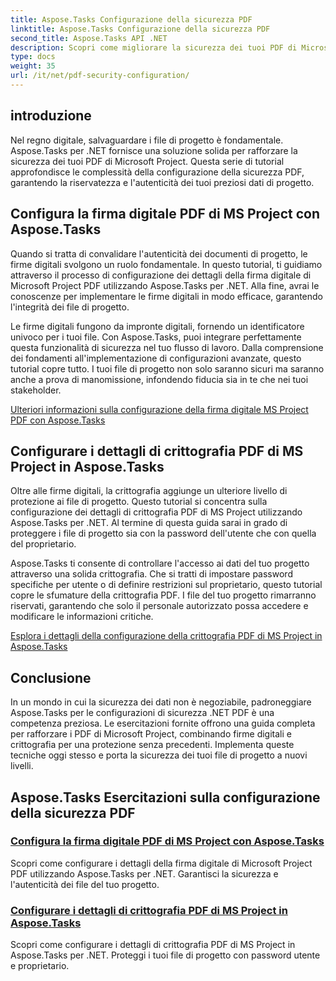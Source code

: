 ```yaml
---
title: Aspose.Tasks Configurazione della sicurezza PDF
linktitle: Aspose.Tasks Configurazione della sicurezza PDF
second_title: Aspose.Tasks API .NET
description: Scopri come migliorare la sicurezza dei tuoi PDF di Microsoft Project utilizzando Aspose.Tasks per .NET. Imparare le tecniche di firma digitale e crittografia.
type: docs
weight: 35
url: /it/net/pdf-security-configuration/
---
```

## introduzione

Nel regno digitale, salvaguardare i file di progetto è fondamentale. Aspose.Tasks per .NET fornisce una soluzione solida per rafforzare la sicurezza dei tuoi PDF di Microsoft Project. Questa serie di tutorial approfondisce le complessità della configurazione della sicurezza PDF, garantendo la riservatezza e l'autenticità dei tuoi preziosi dati di progetto.

## Configura la firma digitale PDF di MS Project con Aspose.Tasks

Quando si tratta di convalidare l'autenticità dei documenti di progetto, le firme digitali svolgono un ruolo fondamentale. In questo tutorial, ti guidiamo attraverso il processo di configurazione dei dettagli della firma digitale di Microsoft Project PDF utilizzando Aspose.Tasks per .NET. Alla fine, avrai le conoscenze per implementare le firme digitali in modo efficace, garantendo l'integrità dei file di progetto.

Le firme digitali fungono da impronte digitali, fornendo un identificatore univoco per i tuoi file. Con Aspose.Tasks, puoi integrare perfettamente questa funzionalità di sicurezza nel tuo flusso di lavoro. Dalla comprensione dei fondamenti all'implementazione di configurazioni avanzate, questo tutorial copre tutto. I tuoi file di progetto non solo saranno sicuri ma saranno anche a prova di manomissione, infondendo fiducia sia in te che nei tuoi stakeholder.

[Ulteriori informazioni sulla configurazione della firma digitale MS Project PDF con Aspose.Tasks](./pdf-digital-signature-details/)

## Configurare i dettagli di crittografia PDF di MS Project in Aspose.Tasks

Oltre alle firme digitali, la crittografia aggiunge un ulteriore livello di protezione ai file di progetto. Questo tutorial si concentra sulla configurazione dei dettagli di crittografia PDF di MS Project utilizzando Aspose.Tasks per .NET. Al termine di questa guida sarai in grado di proteggere i file di progetto sia con la password dell'utente che con quella del proprietario.

Aspose.Tasks ti consente di controllare l'accesso ai dati del tuo progetto attraverso una solida crittografia. Che si tratti di impostare password specifiche per utente o di definire restrizioni sul proprietario, questo tutorial copre le sfumature della crittografia PDF. I file del tuo progetto rimarranno riservati, garantendo che solo il personale autorizzato possa accedere e modificare le informazioni critiche.

[Esplora i dettagli della configurazione della crittografia PDF di MS Project in Aspose.Tasks](./pdf-encryption-details/)

## Conclusione

In un mondo in cui la sicurezza dei dati non è negoziabile, padroneggiare Aspose.Tasks per le configurazioni di sicurezza .NET PDF è una competenza preziosa. Le esercitazioni fornite offrono una guida completa per rafforzare i PDF di Microsoft Project, combinando firme digitali e crittografia per una protezione senza precedenti. Implementa queste tecniche oggi stesso e porta la sicurezza dei tuoi file di progetto a nuovi livelli.

## Aspose.Tasks Esercitazioni sulla configurazione della sicurezza PDF
### [Configura la firma digitale PDF di MS Project con Aspose.Tasks](./pdf-digital-signature-details/)
Scopri come configurare i dettagli della firma digitale di Microsoft Project PDF utilizzando Aspose.Tasks per .NET. Garantisci la sicurezza e l'autenticità dei file del tuo progetto.
### [Configurare i dettagli di crittografia PDF di MS Project in Aspose.Tasks](./pdf-encryption-details/)
Scopri come configurare i dettagli di crittografia PDF di MS Project in Aspose.Tasks per .NET. Proteggi i tuoi file di progetto con password utente e proprietario.